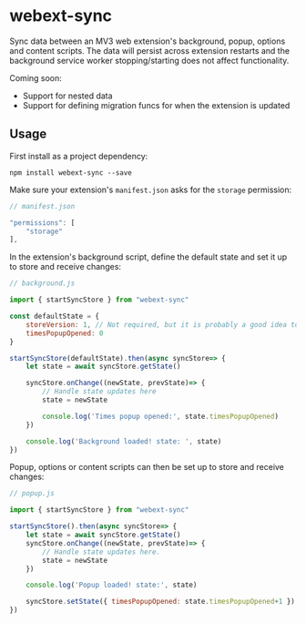 # webext-sync
Sync data between an MV3 web extension's background, popup, options and content scripts. The data will persist across extension restarts and the background service worker stopping/starting does not affect functionality.

Coming soon:
 - Support for nested data
 - Support for defining migration funcs for when the extension is updated

## Usage
First install as a project dependency: 

```npm install webext-sync --save```

Make sure your extension's `manifest.json` asks for the `storage` permission:

```javascript
// manifest.json

"permissions": [
    "storage"
],
```

In the extension's background script, define the default state and set it up to store and receive changes:

```javascript
// background.js

import { startSyncStore } from "webext-sync"

const defaultState = {
    storeVersion: 1, // Not required, but it is probably a good idea to version your store
    timesPopupOpened: 0 
}

startSyncStore(defaultState).then(async syncStore=> {
    let state = await syncStore.getState()

    syncStore.onChange((newState, prevState)=> {
        // Handle state updates here
        state = newState

        console.log('Times popup opened:', state.timesPopupOpened)
    })

    console.log('Background loaded! state: ', state)
})
```

Popup, options or content scripts can then be set up to store and receive changes:

```javascript
// popup.js

import { startSyncStore } from "webext-sync"

startSyncStore().then(async syncStore=> {
    let state = await syncStore.getState()
    syncStore.onChange((newState, prevState)=> {
        // Handle state updates here.
        state = newState
    })

    console.log('Popup loaded! state:', state)

    syncStore.setState({ timesPopupOpened: state.timesPopupOpened+1 })
})
```
